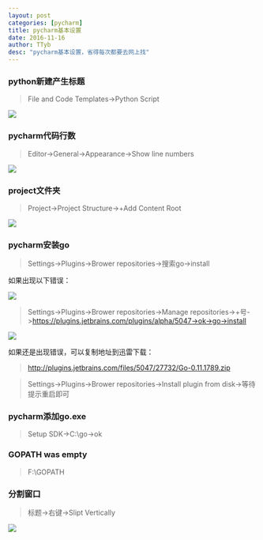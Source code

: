 ```yaml
---
layout: post
categories: [pycharm]
title: pycharm基本设置
date: 2016-11-16
author: TTyb
desc: "pycharm基本设置，省得每次都要去网上找"
---
```


### python新建产生标题

>File and Code Templates->Python Script

![](http://images2015.cnblogs.com/blog/996148/201611/996148-20161116091046717-450311905.png)

### pycharm代码行数

>Editor->General->Appearance->Show line numbers

![](http://images2015.cnblogs.com/blog/996148/201611/996148-20161116091710982-1941515536.png)

### project文件夹

>Project->Project Structure->+Add Content Root

![](http://images2015.cnblogs.com/blog/996148/201611/996148-20161116091550467-1103509311.png)

### pycharm安装go

>Settings->Plugins->Brower repositories->搜索go->install

如果出现以下错误：

![](http://images2015.cnblogs.com/blog/996148/201611/996148-20161117211615920-1477891225.png)

>Settings->Plugins->Brower repositories->Manage repositories->+号->https://plugins.jetbrains.com/plugins/alpha/5047->ok->go->install

![](http://images2015.cnblogs.com/blog/996148/201611/996148-20161117211912482-1083511597.png)

如果还是出现错误，可以复制地址到迅雷下载：

>http://plugins.jetbrains.com/files/5047/27732/Go-0.11.1789.zip

>Settings->Plugins->Brower repositories->Install plugin from disk->等待提示重启即可

### pycharm添加go.exe

>Setup SDK->C:\go->ok

### GOPATH was empty

>F:\GOPATH

### 分割窗口

>标题->右键->Slipt Vertically

![](http://images2015.cnblogs.com/blog/996148/201611/996148-20161125103915362-433002487.png)